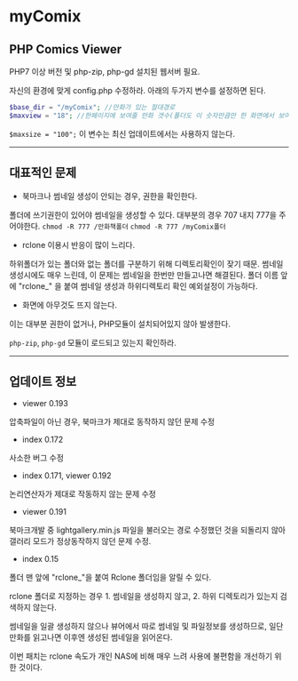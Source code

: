 # myComix

## PHP Comics Viewer

PHP7 이상 버전 및 php-zip, php-gd 설치된 웹서버 필요.

자신의 환경에 맞게 config.php 수정하라. 아래의 두가지 변수를 설정하면 된다.

```php
$base_dir = "/myComix"; //만화가 있는 절대경로
$maxview = "18"; //한페이지에 보여줄 만화 갯수(폴더도 이 숫자만큼만 한 화면에서 보여진다)
```

`$maxsize = "100";` 이 변수는 최신 업데이트에서는 사용하지 않는다.



***

## 대표적인 문제

- 북마크나 썸네일 생성이 안되는 경우, 권한을 확인한다.

폴더에 쓰기권한이 있어야 썸네일을 생성할 수 있다. 대부분의 경우 707 내지 777을 주어야한다.
`chmod -R 777 /만화책폴더`
`chmod -R 777 /myComix폴더`


- rclone 이용시 반응이 많이 느리다.

하위폴더가 있는 폴더와 없는 폴더를 구분하기 위해 디렉토리확인이 잦기 때문. 
썸네일 생성시에도 매우 느린데, 이 문제는 썸네일을 한번만 만들고나면 해결된다.
폴더 이름 앞에 "rclone_" 을 붙여 썸네일 생성과 하위디렉토리 확인 예외설정이 가능하다.


- 화면에 아무것도 뜨지 않는다.

이는 대부분 권한이 없거나, PHP모듈이 설치되어있지 않아 발생한다.

`php-zip`, `php-gd` 모듈이 로드되고 있는지 확인하라.



***

## 업데이트 정보

- viewer 0.193

압축파일이 아닌 경우, 북마크가 제대로 동작하지 않던 문제 수정


- index 0.172

사소한 버그 수정


- index 0.171, viewer 0.192

논리연산자가 제대로 작동하지 않는 문제 수정


- viewer 0.191

북마크개발 중 lightgallery.min.js 파일을 불러오는 경로 수정했던 것을 되돌리지 않아 갤러리 모드가 정상동작하지 않던 문제 수정.


- index 0.15

폴더 맨 앞에 "rclone_"을 붙여 Rclone 폴더임을 알릴 수 있다.

rclone 폴더로 지정하는 경우 1. 썸네일을 생성하지 않고,  2. 하위 디렉토리가 있는지 검색하지 않는다.

썸네일을 일괄 생성하지 않으나 뷰어에서 따로 썸네일 및 파일정보를 생성하므로, 일단 만화를 읽고나면 이후엔 생성된 썸네일을 읽어온다.

이번 패치는 rclone 속도가 개인 NAS에 비해 매우 느려 사용에 불편함을 개선하기 위한 것이다.
